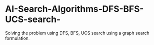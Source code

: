 # AI-Search-Algorithms-DFS-BFS-UCS-search-
Solving the  problem using DFS, BFS, UCS search using a graph search formulation.
